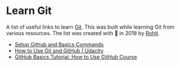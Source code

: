 # Learn Git
A list of useful links to learn [Git](https://git-scm.com/).
This was built while learning Git from various resources. The list was created with :yellow_heart: in 2018 by [Rohit](https://twitter.com/RohitKHans).

- [Setup Github and Basics Commands](https://www.coursera.org/learn/html-css-javascript-for-web-developers/lecture/4T1t0/development-environment-setup-part-3-github-and-browser-sync)
- [How to Use Git and GitHub | Udacity](https://in.udacity.com/course/how-to-use-git-and-github--ud775-india)
- [GitHub Basics Tutorial: How to Use GitHub Course](https://www.youtube.com/watch?v=x0EYpi38Yp4)

